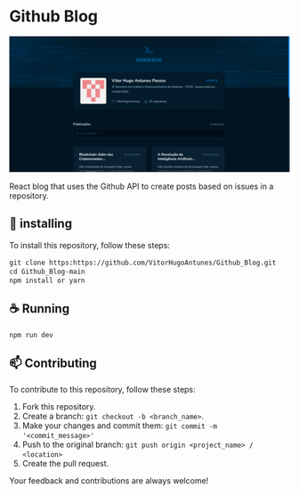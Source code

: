# Github Blog

<img src="https://github.com/VitorHugoAntunes/Github_Blog/blob/main/public/github_blog.PNG?raw=true" alt="Github Blog">

React blog that uses the Github API to create posts based on issues in a repository.

## 🚀 installing

To install this repository, follow these steps:
```
git clone https:https://github.com/VitorHugoAntunes/Github_Blog.git
cd Github_Blog-main
npm install or yarn
```

## ☕ Running

```
npm run dev
```

## 📫 Contributing

To contribute to this repository, follow these steps:

1. Fork this repository.
2. Create a branch: `git checkout -b <branch_name>`.
3. Make your changes and commit them: `git commit -m '<commit_message>'`
4. Push to the original branch: `git push origin <project_name> / <location>`
5. Create the pull request.

Your feedback and contributions are always welcome!
